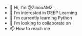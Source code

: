 - 👋 Hi, I’m @ZinouAMZ
- 👀 I’m interested in DEEP Learning
- 🌱 I’m currently learning Python
- 💞️ I’m looking to collaborate on 
- 📫 How to reach me 

<!---
ZinouAMZ/ZinouAMZ is a ✨ special ✨ repository because its `README.md` (this file) appears on your GitHub profile.
You can click the Preview link to take a look at your changes.
--->
